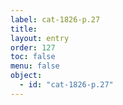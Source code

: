```yaml
---
label: cat-1826-p.27
title: 
layout: entry
order: 127
toc: false
menu: false
object:
  - id: "cat-1826-p.27"
---
```

